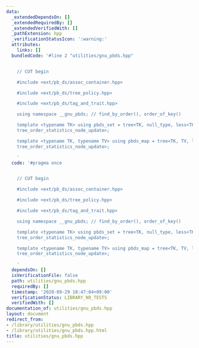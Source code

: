 ```yaml
---
data:
  _extendedDependsOn: []
  _extendedRequiredBy: []
  _extendedVerifiedWith: []
  _pathExtension: hpp
  _verificationStatusIcon: ':warning:'
  attributes:
    links: []
  bundledCode: '#line 2 "utilities/gnu_pbds.hpp"


    // CUT begin

    #include <ext/pb_ds/assoc_container.hpp>

    #include <ext/pb_ds/tree_policy.hpp>

    #include <ext/pb_ds/tag_and_trait.hpp>

    using namespace __gnu_pbds; // find_by_order(), order_of_key()

    template <typename TK> using pbds_set = tree<TK, null_type, less<TK>, rb_tree_tag,
    tree_order_statistics_node_update>;

    template <typename TK, typename TV> using pbds_map = tree<TK, TV, less<TK>, rb_tree_tag,
    tree_order_statistics_node_update>;

    '
  code: '#pragma once


    // CUT begin

    #include <ext/pb_ds/assoc_container.hpp>

    #include <ext/pb_ds/tree_policy.hpp>

    #include <ext/pb_ds/tag_and_trait.hpp>

    using namespace __gnu_pbds; // find_by_order(), order_of_key()

    template <typename TK> using pbds_set = tree<TK, null_type, less<TK>, rb_tree_tag,
    tree_order_statistics_node_update>;

    template <typename TK, typename TV> using pbds_map = tree<TK, TV, less<TK>, rb_tree_tag,
    tree_order_statistics_node_update>;

    '
  dependsOn: []
  isVerificationFile: false
  path: utilities/gnu_pbds.hpp
  requiredBy: []
  timestamp: '2020-09-29 18:47:04+09:00'
  verificationStatus: LIBRARY_NO_TESTS
  verifiedWith: []
documentation_of: utilities/gnu_pbds.hpp
layout: document
redirect_from:
- /library/utilities/gnu_pbds.hpp
- /library/utilities/gnu_pbds.hpp.html
title: utilities/gnu_pbds.hpp
---
```

